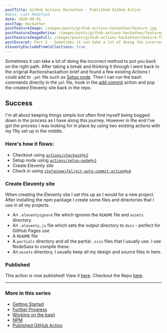 ```yaml
---
postTitle: GitHub Actions Hackathon - Published GitHub Action
#date: Last Modified
date: 2020-09-01
postTag: Hackathon
postFeatureImage: /images/posts/github-actions-hackathon/feature.jpg
postFeatureImageRetina: /images/posts/github-actions-hackathon/feature@2x.jpg
postFeatureImageFull: /images/posts/github-actions-hackathon/feature-full.jpg
postExcerpt: Part 5 - Sometimes it can take a lot of doing the incorrect method to put you back on the right path.
eleventyExcludeFromCollections: true
---
```


Sometimes it can take a lot of doing the incorrect method to put you back on the right path. After taking a break and thinking it through I went back to the original #actionshackathon brief and found a few existing Actions I could add to `.yml` file such as [Setup node](https://github.com/marketplace/actions/setup-node-js-environment). Then I can run the bash commands directly in the `yml` file, hook in the [add commit](https://github.com/marketplace/actions/add-commit) action and pop the created Eleventy site back in the repo.

## Success

I'm all about keeping things simple but often find myself being bogged down in the process as I have along this journey. However in the end I've got the process I was looking for in place by using two existing actions with my 11ty set up in the middle.

### Here's how it flows: 

- Checkout using [`actions/checkout@v2`](https://github.com/actions/checkout)
- Setup node using [`actions/setup-node@v1`](https://github.com/marketplace/actions/setup-node-js-environment)
- Create Eleventy site
- Check in using [`stefanzweifel/git-auto-commit-action@v4`](https://github.com/stefanzweifel/git-auto-commit-action)

### Create Eleventy site

When creating the Eleventy site I set this up as I would for a new project. After installing the npm package I create some files and directories that I use in all my projects.

- An `.eleventyignore` file which ignores the `README` file and `assets` directory.
- An `.eleventy.js` file which sets the output directory to `docs` - perfect for GitHub Pages use
- A `README` file
- A `partials` directory and all the partial `.scss` files that I usually use. I use NodeSass to compile these.
- An `assets` directory, I usually keep all my design and source files in here.

### Published

This action is now published! View it [here](https://github.com/marketplace/actions/create-eleventy-site). Checkout the Repo [here](https://github.com/DanCanetti/Create-Eleventy-Site).

---

### More in this series

<div class="toc">
    <ul>
        <li><a href="/blog/github-actions-hackathon/getting-started/">Getting Started</a>
        <li><a href="/blog/github-actions-hackathon/further-progress/">Further Progress</a>
        <li><a href="/blog/github-actions-hackathon/working-on-the-bash/">Working on the bash</a>
        <li><a href="/blog/github-actions-hackathon/npm/">NPM</a>
        <li class="toc__this"><a href="#">Published GitHub Action</a>
    </ul>
</div>